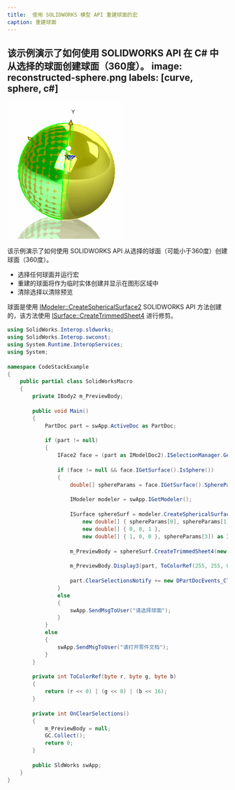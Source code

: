 ```yaml
---
title:  使用 SOLIDWORKS 模型 API 重建球面的宏
caption: 重建球面
---
```

 该示例演示了如何使用 SOLIDWORKS API 在 C# 中从选择的球面创建球面（360度）。
image: reconstructed-sphere.png
labels: [curve, sphere, c#]
---
![从半球面重建的球面](reconstructed-sphere.png)

该示例演示了如何使用 SOLIDWORKS API 从选择的球面（可能小于360度）创建球面（360度）。

* 选择任何球面并运行宏
* 重建的球面将作为临时实体创建并显示在图形区域中
* 清除选择以清除预览

球面是使用 [IModeler::CreateSphericalSurface2](https://help.solidworks.com/2018/english/api/sldworksapi/solidworks.interop.sldworks~solidworks.interop.sldworks.imodeler~createsphericalsurface2.html) SOLIDWORKS API 方法创建的，该方法使用 [ISurface::CreateTrimmedSheet4](https://help.solidworks.com/2018/english/api/sldworksapi/solidworks.interop.sldworks~solidworks.interop.sldworks.isurface~createtrimmedsheet4.html) 进行修剪。

~~~ cs
using SolidWorks.Interop.sldworks;
using SolidWorks.Interop.swconst;
using System.Runtime.InteropServices;
using System;

namespace CodeStackExample
{
    public partial class SolidWorksMacro
    {
        private IBody2 m_PreviewBody;

        public void Main()
        {
            PartDoc part = swApp.ActiveDoc as PartDoc;

            if (part != null)
            {
                IFace2 face = (part as IModelDoc2).ISelectionManager.GetSelectedObject6(1, -1) as IFace2;

                if (face != null && face.IGetSurface().IsSphere())
                {
                    double[] sphereParams = face.IGetSurface().SphereParams as double[];

                    IModeler modeler = swApp.IGetModeler();

                    ISurface sphereSurf = modeler.CreateSphericalSurface2(
                        new double[] { sphereParams[0], sphereParams[1], sphereParams[2] },
                        new double[] { 0, 0, 1 },
                        new double[] { 1, 0, 0 }, sphereParams[3]) as ISurface;

                    m_PreviewBody = sphereSurf.CreateTrimmedSheet4(new ICurve[] { null }, true) as IBody2;

                    m_PreviewBody.Display3(part, ToColorRef(255, 255, 0), (int)swTempBodySelectOptions_e.swTempBodySelectOptionNone);

                    part.ClearSelectionsNotify += new DPartDocEvents_ClearSelectionsNotifyEventHandler(OnClearSelections);
                }
                else 
                {
                    swApp.SendMsgToUser("请选择球面");
                }
            }
            else 
            {
                swApp.SendMsgToUser("请打开零件文档");
            }
        }

        private int ToColorRef(byte r, byte g, byte b)
        {
            return (r << 0) | (g << 8) | (b << 16);
        }

        private int OnClearSelections()
        {
            m_PreviewBody = null;
            GC.Collect();
            return 0;
        }

        public SldWorks swApp;
    }
}
~~~